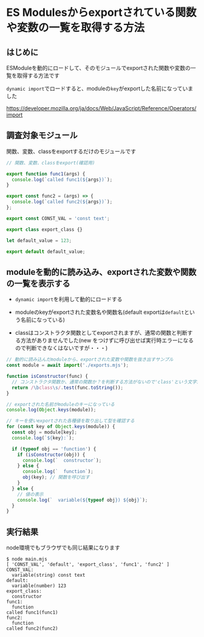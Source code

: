 # ES Modulesからexportされている関数や変数の一覧を取得する方法

## はじめに

ESModuleを動的にロードして、そのモジュールでexportされた関数や変数の一覧を取得する方法です

`dynamic import`でロードすると、moduleの`key`がexportした名前になっていました

https://developer.mozilla.org/ja/docs/Web/JavaScript/Reference/Operators/import

## 調査対象モジュール

関数、変数、classをexportするだけのモジュールです

```javascript:exports.mjs
// 関数、変数、classをexport(確認用)

export function func1(args) {
  console.log(`called func1(${args})`);
}

export const func2 = (args) => {
  console.log(`called func2(${args})`);
};

export const CONST_VAL = 'const text';

export class export_class {}

let default_value = 123;

export default default_value;
```


## moduleを動的に読み込み、exportされた変数や関数の一覧を表示する

* `dynamic import`を利用して動的にロードする
* moduleのkeyがexportされた変数名や関数名(default exportは`default`という名前になっている)

* classはコンストラクタ関数としてexportされますが、通常の関数と判断する方法がありませんでした(new をつけずに呼び出せば実行時エラーになるので判断できなくはないですが・・・)

```javascript:main.mjs
// 動的に読み込んだmoduleから、exportされた変数や関数を抜き出すサンプル
const module = await import('./exports.mjs');

function isConstructor(func) {
  // コンストラクタ関数か、通常の関数か？を判断する方法がないので'class'という文字があるかでチェックしている
  return /\bclass\s/.test(func.toString());
}

// exportされた名前がmoduleのキーになっている
console.log(Object.keys(module));

// キーを使いexportされた各種値を取り出して型を確認する
for (const key of Object.keys(module)) {
  const obj = module[key];
  console.log(`${key}:`);

  if (typeof obj == 'function') {
    if (isConstructor(obj)) {
      console.log(`  constructor`);
    } else {
      console.log(`  function`);
      obj(key); // 関数を呼び出す
    }
  } else {
    // 値の表示
    console.log(`  variable(${typeof obj}) ${obj}`);
  }
}

```

## 実行結果

node環境でもブラウザでも同じ結果になります

```
$ node main.mjs
[ 'CONST_VAL', 'default', 'export_class', 'func1', 'func2' ]
CONST_VAL:
  variable(string) const text
default:
  variable(number) 123
export_class:
  constructor
func1:
  function
called func1(func1)
func2:
  function
called func2(func2)
```
